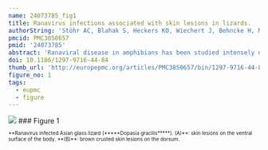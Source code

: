 ```yaml
---
name: 24073785_fig1
title: Ranavirus infections associated with skin lesions in lizards.
authorString: 'Stöhr AC, Blahak S, Heckers KO, Wiechert J, Behncke H, Mathes K, Günther P, Zwart P, Ball I, Rüschoff B, Marschang RE.'
pmcid: PMC3850657
pmid: '24073785'
abstract: 'Ranaviral disease in amphibians has been studied intensely during the last decade, as associated mass-mortality events are considered to be a global threat to wild animal populations. Several studies have also included other susceptible ectothermic vertebrates (fish and reptiles), but only very few cases of ranavirus infections in lizards have been previously detected. In this study, we focused on clinically suspicious lizards and tested these animals for the presence of ranaviruses. Virological screening of samples from lizards with increased mortality and skin lesions over a course of four years led to the detection of ranaviral infections in seven different groups. Affected species were: brown anoles (Anolis sagrei), Asian glass lizards (Dopasia gracilis), green anoles (Anolis carolinensis), green iguanas (Iguana iguana), and a central bearded dragon (Pogona vitticeps). Purulent to ulcerative-necrotizing dermatitis and hyperkeratosis were diagnosed in pathological examinations. All animals tested positive for the presence of ranavirus by PCR and a part of the major capsid protein (MCP) gene of each virus was sequenced. Three different ranaviruses were isolated in cell culture. The analyzed portions of the MCP gene from each of the five different viruses detected were distinct from one another and were 98.4-100% identical to the corresponding portion of the frog virus 3 (FV3) genome. This is the first description of ranavirus infections in these five lizard species. The similarity in the pathological lesions observed in these different cases indicates that ranaviral infection may be an important differential diagnosis for skin lesions in lizards.'
doi: 10.1186/1297-9716-44-84
thumb_url: 'http://europepmc.org/articles/PMC3850657/bin/1297-9716-44-84-1.gif'
figure_no: 1
tags:
  - eupmc
  - figure
---
```

<img src='http://europepmc.org/articles/PMC3850657/bin/1297-9716-44-84-1.jpg' style='max-height: 300px'>
### Figure 1
<p style='font-size: 10px;'>**Ranavirus infected Asian glass lizard (*****Dopasia gracilis*****). (A)**: skin lesions on the ventral surface of the body. **(B)**: brown crusted skin lesions on the dorsum.</p>